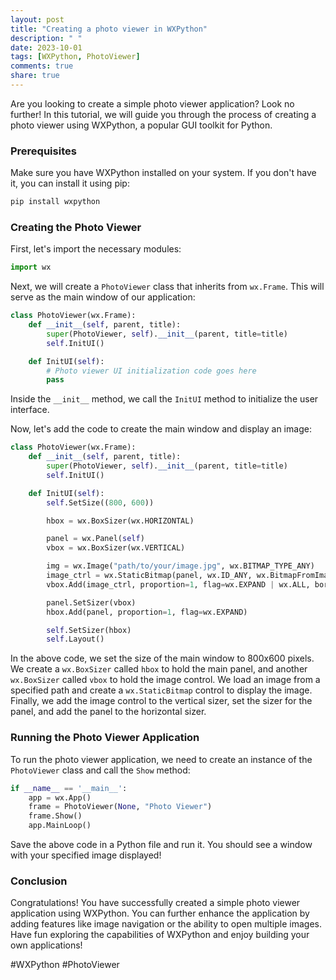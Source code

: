 ```yaml
---
layout: post
title: "Creating a photo viewer in WXPython"
description: " "
date: 2023-10-01
tags: [WXPython, PhotoViewer]
comments: true
share: true
---
```


Are you looking to create a simple photo viewer application? Look no further! In this tutorial, we will guide you through the process of creating a photo viewer using WXPython, a popular GUI toolkit for Python.

### Prerequisites
Make sure you have WXPython installed on your system. If you don't have it, you can install it using pip:

```python
pip install wxpython
```

### Creating the Photo Viewer
First, let's import the necessary modules:

```python
import wx
```

Next, we will create a `PhotoViewer` class that inherits from `wx.Frame`. This will serve as the main window of our application:

```python
class PhotoViewer(wx.Frame):
    def __init__(self, parent, title):
        super(PhotoViewer, self).__init__(parent, title=title)
        self.InitUI()

    def InitUI(self):
        # Photo viewer UI initialization code goes here
        pass
```

Inside the `__init__` method, we call the `InitUI` method to initialize the user interface.

Now, let's add the code to create the main window and display an image:

```python
class PhotoViewer(wx.Frame):
    def __init__(self, parent, title):
        super(PhotoViewer, self).__init__(parent, title=title)
        self.InitUI()

    def InitUI(self):
        self.SetSize((800, 600))

        hbox = wx.BoxSizer(wx.HORIZONTAL)

        panel = wx.Panel(self)
        vbox = wx.BoxSizer(wx.VERTICAL)

        img = wx.Image("path/to/your/image.jpg", wx.BITMAP_TYPE_ANY)
        image_ctrl = wx.StaticBitmap(panel, wx.ID_ANY, wx.BitmapFromImage(img))
        vbox.Add(image_ctrl, proportion=1, flag=wx.EXPAND | wx.ALL, border=10)

        panel.SetSizer(vbox)
        hbox.Add(panel, proportion=1, flag=wx.EXPAND)

        self.SetSizer(hbox)
        self.Layout()
```

In the above code, we set the size of the main window to 800x600 pixels. We create a `wx.BoxSizer` called `hbox` to hold the main panel, and another `wx.BoxSizer` called `vbox` to hold the image control. We load an image from a specified path and create a `wx.StaticBitmap` control to display the image. Finally, we add the image control to the vertical sizer, set the sizer for the panel, and add the panel to the horizontal sizer.

### Running the Photo Viewer Application
To run the photo viewer application, we need to create an instance of the `PhotoViewer` class and call the `Show` method:

```python
if __name__ == '__main__':
    app = wx.App()
    frame = PhotoViewer(None, "Photo Viewer")
    frame.Show()
    app.MainLoop()
```

Save the above code in a Python file and run it. You should see a window with your specified image displayed!

### Conclusion
Congratulations! You have successfully created a simple photo viewer application using WXPython. You can further enhance the application by adding features like image navigation or the ability to open multiple images. Have fun exploring the capabilities of WXPython and enjoy building your own applications!

#WXPython #PhotoViewer